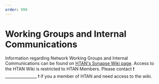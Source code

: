 ```yaml
---
order: 998
---
```


# Working Groups and Internal Communications

Information regarding Network Working Groups and Internal Communications can be found on  [HTAN's Synapse Wiki page](https://www.synapse.org/#!Synapse:syn17022193/wiki/584990).  Access to the HTAN Wiki is restricted to HTAN Members.  Please contact :exclamation: ________________ :exclamation: if you a member of HTAN and need access to the wiki.